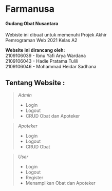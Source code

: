 # Farmanusa  
#### Gudang Obat Nusantara  

Webiste ini dibuat untuk memenuhi Projek Akhir  
Pemrograman Web 2021 Kelas A2  

**Website ini dirancang oleh:**  
2109106039 - Ibnu Yafi Arya Wardana  
2109106043 - Hadie Pratama Tulili <Pemimpin Projek>  
2109106046 - Mohammad Heidar Sadhana

## Tentang Website :

> *Admin*
>- Login
>- Logout
>- CRUD Obat dan Apoteker

> *Apoteker*
>- Login
>- Logout
>- CRUD Obat

> *User*
>- Login
>- Logout
>- Register
>- Menampilkan Obat dan Apoteker
